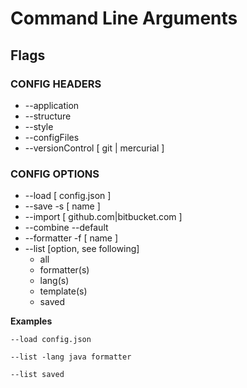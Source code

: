 # Command Line Arguments

## Flags

### CONFIG HEADERS
- --application
- --structure
- --style
- --configFiles
- --versionControl [ git | mercurial ]

### CONFIG OPTIONS
- --load [ config.json ]
- --save -s [ name ]
- --import [ github.com|bitbucket.com ]
- --combine
--default
- --formatter -f [ name ]
- --list [option, see following]
  - all
  - formatter(s)
  - lang(s)
  - template(s)
  - saved

**Examples**

```--load config.json```

```--list -lang java formatter```

```--list saved```
